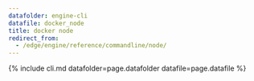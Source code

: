 ```yaml
---
datafolder: engine-cli
datafile: docker_node
title: docker node
redirect_from:
  - /edge/engine/reference/commandline/node/
---
```

<!--
Sorry, but the contents of this page are automatically generated from
Docker's source code. If you want to suggest a change to the text that appears
here, you'll need to find the string by searching this repo:

https://github.com/docker/cli
-->
{% include cli.md datafolder=page.datafolder datafile=page.datafile %}
